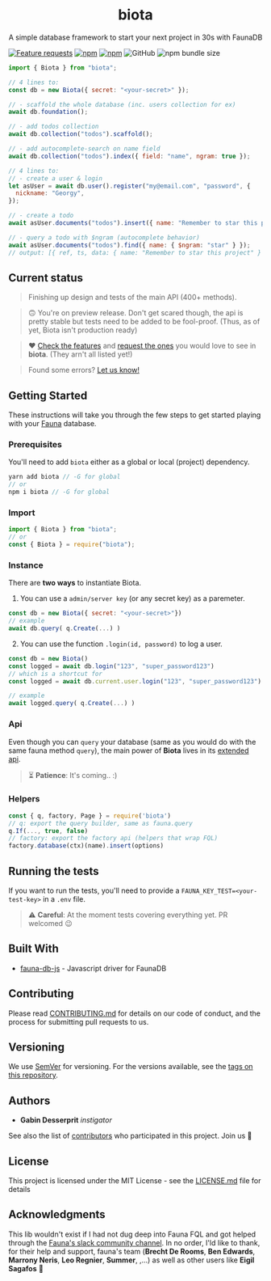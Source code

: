 <h1 align="center">biota</h1>
<p align="center">A simple database framework to start your next project in 30s with FaunaDB</p>

[![Feature requests](https://img.shields.io/badge/feature-requests-violet?style=flat-square)](https://github.com/gahabeen/biota/issues?q=is%3Aopen+is%3Aissue+label%3A%22Type%3A+Feature%22) [![npm](https://img.shields.io/npm/v/biota?style=flat-square)](https://www.npmjs.com/package/biota) [![npm](https://img.shields.io/npm/dm/biota?style=flat-square)](https://www.npmjs.com/package/biota) ![GitHub](https://img.shields.io/github/license/gahabeen/biota?style=flat-square) ![npm bundle size](https://img.shields.io/bundlephobia/minzip/biota?style=flat-square)
 

```js
import { Biota } from "biota";
```

```js
// 4 lines to:
const db = new Biota({ secret: "<your-secret>" });

// - scaffold the whole database (inc. users collection for ex)
await db.foundation();

// - add todos collection
await db.collection("todos").scaffold();

// - add autocomplete-search on name field
await db.collection("todos").index({ field: "name", ngram: true });
```

```js
// 4 lines to:
// - create a user & login
let asUser = await db.user().register("my@email.com", "password", {
  nickname: "Georgy",
});

// - create a todo
await asUser.documents("todos").insert({ name: "Remember to star this project" });

// - query a todo with $ngram (autocomplete behavior)
await asUser.documents("todos").find({ name: { $ngram: "star" } });
// output: [{ ref, ts, data: { name: "Remember to star this project" } }]
```

## Current status

> Finishing up design and tests of the main API (400+ methods).

> 🙃 You're on preview release. Don't get scared though, the api is pretty stable but tests need to be added to be fool-proof. (Thus, as of yet, Biota isn't production ready)

> ❤️ [Check the features](https://github.com/gahabeen/biota/issues?q=is%3Aopen+is%3Aissue+label%3A%22Type%3A+Feature%22) and [request the ones](https://github.com/gahabeen/biota/issues?q=is%3Aopen+is%3Aissue+label%3A%22Type%3A+Feature%22) you would love to see in **biota**. (They arn't all listed yet!)

> Found some errors? [Let us know!](https://github.com/gahabeen/biota/issues/new)


## Getting Started

These instructions will take you through the few steps to get started playing with your [Fauna](fauna.com/) database.

### Prerequisites

You'll need to add `biota` either as a global or local (project) dependency.

```js
yarn add biota // -G for global
// or
npm i biota // -G for global
```

### Import

```js
import { Biota } from "biota";
// or
const { Biota } = require("biota");
```

### Instance

There are **two ways** to instantiate Biota.

1. You can use a `admin/server key` (or any secret key) as a paremeter.

```js
const db = new Biota({ secret: "<your-secret>"})
// example
await db.query( q.Create(...) )
```

2. You can use the function `.login(id, password)` to log a user.

```js
const db = new Biota()
const logged = await db.login("123", "super_password123")
// which is a shortcut for
const logged = await db.current.user.login("123", "super_password123")

// example
await logged.query( q.Create(...) )
```

### Api

Even though you can `query` your database (same as you would do with the same fauna method `query`), the main power of **Biota** lives in its [extended api](#).

> ⏳ **Patience**: It's coming.. :)

### Helpers

```js
const { q, factory, Page } = require('biota')
// q: export the query builder, same as fauna.query
q.If(..., true, false)
// factory: export the factory api (helpers that wrap FQL)
factory.database(ctx)(name).insert(options)
```

## Running the tests

If you want to run the tests, you'll need to provide a `FAUNA_KEY_TEST=<your-test-key>` in a `.env` file.

> :warning: **Careful**: At the moment tests covering everything yet. PR welcomed 😉

## Built With

- [fauna-db-js](https://github.com/fauna/faunadb-js) - Javascript driver for FaunaDB

## Contributing

Please read [CONTRIBUTING.md](CONTRIBUTING.md) for details on our code of conduct, and the process for submitting pull requests to us.

## Versioning

We use [SemVer](http://semver.org/) for versioning.
For the versions available, see the [tags on this repository](https://github.com/gahabeen/biota/tags).

## Authors

- **Gabin Desserprit** _instigator_

See also the list of [contributors](https://github.com/gahabeen/biota/contributors) who participated in this project.
Join us :beers:

## License

This project is licensed under the MIT License - see the [LICENSE.md](LICENSE.md) file for details

## Acknowledgments

This lib wouldn't exist if I had not dug deep into Fauna FQL and got helped through the [Fauna's slack community channel](fauna-community.slack.com). In no order, I'ld like to thank, for their help and support, fauna's team (**Brecht De Rooms**, **Ben Edwards**, **Marrony Neris**, **Leo Regnier**, **Summer**, ,...) as well as other users like **Eigil Sagafos** 🙏
